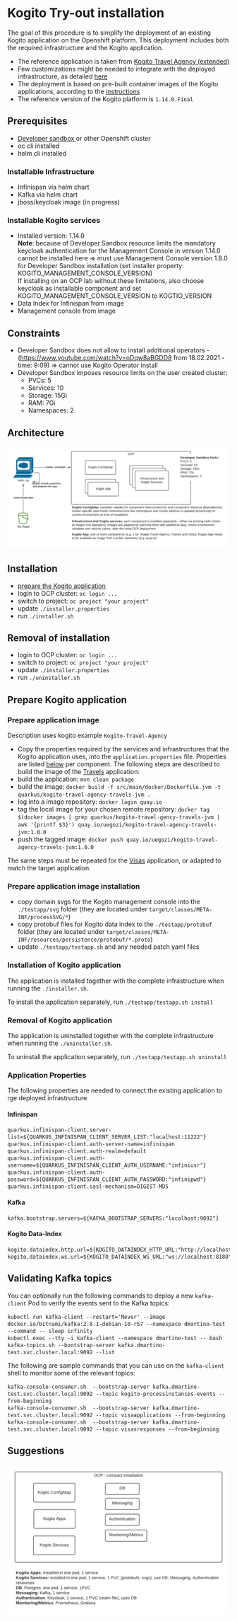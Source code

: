# Kogito Try-out installation
The goal of this procedure is to simplify the deployment of an existing Kogito application on the Openshift platform.
This deployment includes both the required infrastructure and the Kogito application.

* The reference application is taken from [Kogito Travel Agency (extended)](https://github.com/kiegroup/kogito-examples/blob/stable/kogito-travel-agency/extended) 
* Few customizations might be needed to integrate with the deployed infrastructure, as detailed [here](#application-properties)
* The deployment is based on pre-built container images of the Kogito applications, according to the [instructions](#prepare-application-image) 
* The reference version of the Kogito platform is `1.14.0.Final`

## Prerequisites
- [Developer sandbox ](https://developers.redhat.com/developer-sandbox/get-started)  or other Openshift cluster
- oc cli installed
- helm cli installed

### Installable Infrastructure
- Infinispan via helm chart
- Kafka via helm chart
- jboss/keycloak image (in progress)

### Installable Kogito services
- Installed version: 1.14.0  
**Note**: because of Developer Sandbox resource limits the mandatory keycloak authentication for the Management Console in version 1.14.0 cannot be installed here 
=> must use Management Console version 1.8.0 for Developer Sandbox installation (set installer property: KOGITO_MANAGEMENT_CONSOLE_VERSION)  
If installing on an OCP lab without these limitations, also choose keycloak as installable component and set KOGITO_MANAGEMENT_CONSOLE_VERSION to KOGTIO_VERSION
- Data Index for Infinispan from image
- Management console from image

## Constraints
- Developer Sandbox does not allow to install additional operators - (https://www.youtube.com/watch?v=oDqw8aBGDD8 from 18.02.2021 - time: 9:09)
  => cannot use Kogito Operator install
- Developer Sandbox imposes resource limits on the user created cluster: 
  - PVCs: 5
  - Services: 10
  - Storage: 15Gi
  - RAM: 7Gi
  - Namespaces: 2

## Architecture 
![](./separate.png)

## Installation
- [prepare the Kogito application](#prepare-kogito-application)
- login to OCP cluster: `oc login ...`
- switch to project: `oc project "your project"`
- update `./installer.properties`
- run `./installer.sh`

## Removal of installation
- login to OCP cluster: `oc login ...`
- switch to project: `oc project "your project"`
- update `./installer.properties`
- run `./uninstaller.sh`

## Prepare Kogito application

### Prepare application image
Description uses kogito example `Kogito-Travel-Agency`
- Copy the properties required by the services and infrastructures that the Kogito application uses, 
into the `application.properties` file.
Properties are listed [below](#application-properties) per component. The following steps are described to build the image of
the [Travels](https://github.com/kiegroup/kogito-examples/blob/stable/kogito-travel-agency/extended/travels/) application:
- build the application: `mvn clean package`  
- build the image: `docker build -f src/main/docker/Dockerfile.jvm -t quarkus/kogito-travel-agency-travels-jvm .`  
- log into a image repository: `docker login quay.io`
- tag the local image for your chosen remote repository:
  `docker tag $(docker images | grep quarkus/kogito-travel-gency-travels-jvm | awk '{printf $3}') quay.io/uegozi/kogito-travel-agency-travels-jvm:1.0.0` 
- push the tagged image: `docker push quay.io/uegozi/kogito-travel-agency-travels-jvm:1.0.0`

The same steps must be repeated for the [Visas](https://github.com/kiegroup/kogito-examples/blob/stable/kogito-travel-agency/extended/visas)
application, or adapted to match the target application.

### Prepare application image installation
- copy domain svgs for the Kogito management console into the `./testapp/svg` folder 
(they are located under `target/classes/META-INF/processSVG/*`)
- copy protobuf files for Kogito data index to the `./testapp/protobuf` folder 
(they are located under `target/classes/META-INF/resources/persistence/protobuf/*.proto`)
- update `./testapp/testapp.sh` and any needed patch yaml files

### Installation of Kogito application
The application is installed together with the complete infrastructure 
when running the `./installer.sh`. 

To install the application separately, run `./testapp/testapp.sh install`

### Removal of Kogito application
The application is uninstalled together with the complete infrastructure
when running the `./uninstaller.sh`. 

To uninstall the application separately, run `./testapp/testapp.sh uninstall`

### Application Properties
The following properties are needed to connect the existing application to rge deployed infrastructure.

#### Infinispan
```
quarkus.infinispan-client.server-list=${QUARKUS_INFINISPAN_CLIENT_SERVER_LIST:"localhost:11222"}
quarkus.infinispan-client.auth-server-name=infinispan
quarkus.infinispan-client.auth-realm=default
quarkus.infinispan-client.auth-username=${QUARKUS_INFINISPAN_CLIENT_AUTH_USERNAME:"infiniusr"}
quarkus.infinispan-client.auth-password=${QUARKUS_INFINISPAN_CLIENT_AUTH_PASSWORD:"infinipwd"}
quarkus.infinispan-client.sasl-mechanism=DIGEST-MD5
```
#### Kafka 
```
kafka.bootstrap.servers=${KAFKA_BOOTSTRAP_SERVERS:"localhost:9092"}
```
#### Kogito Data-Index
```
kogito.dataindex.http.url=${KOGITO_DATAINDEX_HTTP_URL:"http://localhost:8180"}
kogito.dataindex.ws.url=${KOGITO_DATAINDEX_WS_URL:"ws://localhost:8180"}
```

## Validating Kafka topics
You can optionally run the following commands to deploy a new `kafka-client` Pod to verify the events sent to the
Kafka topics:

```shell
kubectl run kafka-client --restart='Never' --image docker.io/bitnami/kafka:2.8.1-debian-10-r57 --namespace dmartino-test --command -- sleep infinity
kubectl exec --tty -i kafka-client --namespace dmartino-test -- bash
kafka-topics.sh --bootstrap-server kafka.dmartino-test.svc.cluster.local:9092 --list
```
The following are sample commands that you can use on the `kafka-client` shell to monitor some of the relevant topics:
```shell
kafka-console-consumer.sh  --bootstrap-server kafka.dmartino-test.svc.cluster.local:9092 --topic kogito-processinstances-events --from-beginning
kafka-console-consumer.sh  --bootstrap-server kafka.dmartino-test.svc.cluster.local:9092 --topic visaapplications --from-beginning
kafka-console-consumer.sh  --bootstrap-server kafka.dmartino-test.svc.cluster.local:9092 --topic visasresponses --from-beginning
```

## Suggestions

![](./compact.png)